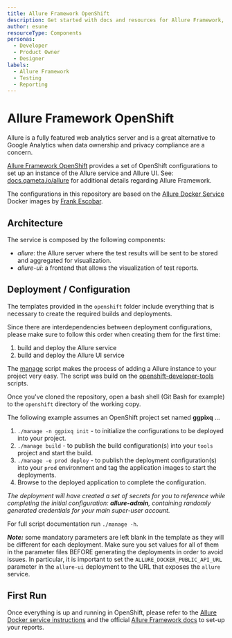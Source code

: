 ```yaml
---
title: Allure Framework OpenShift
description: Get started with docs and resources for Allure Framework, a flexible lightweight multi-language test report tool.
author: esune
resourceType: Components
personas:
  - Developer
  - Product Owner
  - Designer
labels:
  - Allure Framework
  - Testing
  - Reporting
---
```


# Allure Framework OpenShift

Allure is a fully featured web analytics server and is a great alternative to Google Analytics when data ownership and privacy compliance are a concern.

[Allure Framework OpenShift](https://github.com/BCDevOps/allure-framework-openshift) provides a set of OpenShift configurations to set up an instance of the Allure service and Allure UI. See: [docs.qameta.io/allure](https://docs.qameta.io/allure/) for additional details regarding Allure Framework.

The configurations in this repository are based on the [Allure Docker Service](https://github.com/fescobar/allure-docker-service) Docker images by [Frank Escobar](https://github.com/fescobar).

## Architecture

The service is composed by the following components:

- _allure_: the Allure server where the test results will be sent to be stored and aggregated for visualization.
- _allure-ui_: a frontend that allows the visualization of test reports.

## Deployment / Configuration

The templates provided in the `openshift` folder include everything that is necessary to create the required builds and deployments.

Since there are interdependencies between deployment configurations, please make sure to follow this order when creating them for the first time:

1. build and deploy the Allure service
2. build and deploy the Allure UI service

The [manage](./openshift/manage) script makes the process of adding a Allure instance to your project very easy. The script was build on the [openshift-developer-tools](https://github.com/BCDevOps/openshift-developer-tools) scripts.

Once you've cloned the repository, open a bash shell (Git Bash for example) to the `openshift` directory of the working copy.

The following example assumes an OpenShift project set named **ggpixq** ...

1. `./manage -n ggpixq init` - to initialize the configurations to be deployed into your project.
1. `./manage build` - to publish the build configuration(s) into your `tools` project and start the build.
1. `./manage -e prod deploy` - to publish the deployment configuration(s) into your `prod` environment and tag the application images to start the deployments.
1. Browse to the deployed application to complete the configuration.

_The deployment will have created a set of secrets for you to reference while completing the initial configuration: **allure-admin**, containing randomly generated credentials for your main super-user account._

For full script documentation run `./manage -h`.

_**Note:**_ some mandatory parameters are left blank in the template as they will be different for each deployment. Make sure you set values for all of them in the parameter files BEFORE generating the deployments in order to avoid issues.
In particular, it is important to set the `ALLURE_DOCKER_PUBLIC_API_URL` parameter in the `allure-ui` deployment to the URL that exposes the `allure` service.

## First Run

Once everything is up and running in OpenShift, please refer to the [Allure Docker service instructions](https://github.com/fescobar/allure-docker-service#table-of-contents) and the official [Allure Framework docs](https://docs.qameta.io/allure/) to set-up your reports.
